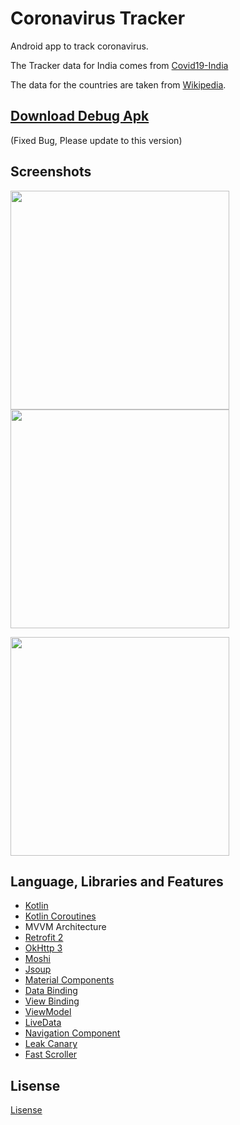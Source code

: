 # Coronavirus Tracker
Android app to track coronavirus.

The Tracker data for India comes from [Covid19-India](https://github.com/covid19india/api)

The data for the countries are taken from [Wikipedia](https://en.wikipedia.org/wiki/Template:COVID-19_pandemic_data#covid19-container).

## [Download Debug Apk](https://github.com/Superblazer/Coronavirus_Tracker/raw/master/app-debug.apk)
(Fixed Bug, Please update to this version)

## Screenshots

<img src="https://github.com/Superblazer/Coronavirus_Tracker/blob/master/screenshots/Screenshot1.jpg" height="350"><img src="https://github.com/Superblazer/Coronavirus_Tracker/blob/master/screenshots/Screenshot2.jpg" height="350">

<img src="https://github.com/Superblazer/Coronavirus_Tracker/blob/master/screenshots/Screenshot3.jpg" height="350">

## Language, Libraries and Features
- [Kotlin](https://kotlinlang.org/)
- [Kotlin Coroutines](https://kotlinlang.org/docs/reference/coroutines-overview.html)
- MVVM Architecture
- [Retrofit 2](https://square.github.io/retrofit/)
- [OkHttp 3](https://square.github.io/okhttp/)
- [Moshi](https://github.com/square/moshi)
- [Jsoup](https://github.com/jhy/jsoup)
- [Material Components](https://material.io/)
- [Data Binding](https://developer.android.com/topic/libraries/data-binding)
- [View Binding](https://developer.android.com/topic/libraries/view-binding)
- [ViewModel](https://developer.android.com/topic/libraries/architecture/viewmodel)
- [LiveData](https://developer.android.com/topic/libraries/architecture/livedata)
- [Navigation Component](https://developer.android.com/guide/navigation/)
- [Leak Canary](https://square.github.io/leakcanary/)
- [Fast Scroller](https://github.com/quiph/RecyclerView-FastScroller)

## Lisense
[Lisense](https://github.com/Superblazer/Coronavirus_Tracker/blob/master/LICENSE)
